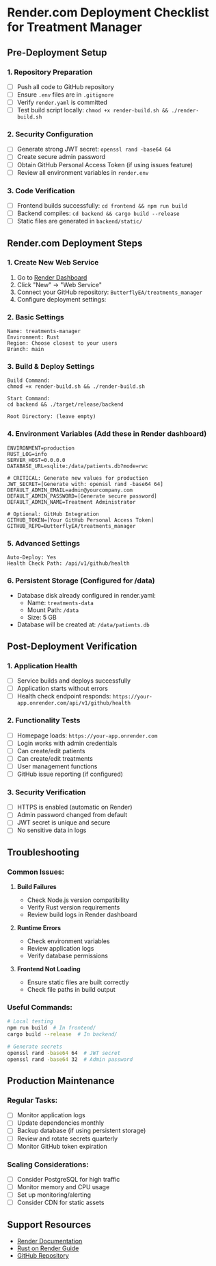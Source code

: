 # Render.com Deployment Checklist for Treatment Manager

## Pre-Deployment Setup

### 1. **Repository Preparation**
- [ ] Push all code to GitHub repository
- [ ] Ensure `.env` files are in `.gitignore`
- [ ] Verify `render.yaml` is committed
- [ ] Test build script locally: `chmod +x render-build.sh && ./render-build.sh`

### 2. **Security Configuration**
- [ ] Generate strong JWT secret: `openssl rand -base64 64`
- [ ] Create secure admin password
- [ ] Obtain GitHub Personal Access Token (if using issues feature)
- [ ] Review all environment variables in `render.env`

### 3. **Code Verification**
- [ ] Frontend builds successfully: `cd frontend && npm run build`
- [ ] Backend compiles: `cd backend && cargo build --release`
- [ ] Static files are generated in `backend/static/`

## Render.com Deployment Steps

### 1. **Create New Web Service**
1. Go to [Render Dashboard](https://dashboard.render.com/)
2. Click "New" → "Web Service"
3. Connect your GitHub repository: `ButterflyEA/treatments_manager`
4. Configure deployment settings:

### 2. **Basic Settings**
```
Name: treatments-manager
Environment: Rust
Region: Choose closest to your users
Branch: main
```

### 3. **Build & Deploy Settings**
```
Build Command:
chmod +x render-build.sh && ./render-build.sh

Start Command:
cd backend && ./target/release/backend

Root Directory: (leave empty)
```

### 4. **Environment Variables** (Add these in Render dashboard)
```
ENVIRONMENT=production
RUST_LOG=info
SERVER_HOST=0.0.0.0
DATABASE_URL=sqlite:/data/patients.db?mode=rwc

# CRITICAL: Generate new values for production
JWT_SECRET=[Generate with: openssl rand -base64 64]
DEFAULT_ADMIN_EMAIL=admin@yourcompany.com
DEFAULT_ADMIN_PASSWORD=[Generate secure password]
DEFAULT_ADMIN_NAME=Treatment Administrator

# Optional: GitHub Integration
GITHUB_TOKEN=[Your GitHub Personal Access Token]
GITHUB_REPO=ButterflyEA/treatments_manager
```

### 5. **Advanced Settings**
```
Auto-Deploy: Yes
Health Check Path: /api/v1/github/health
```

### 6. **Persistent Storage** (Configured for /data)
- Database disk already configured in render.yaml:
  - Name: `treatments-data`
  - Mount Path: `/data` 
  - Size: 5 GB
- Database will be created at: `/data/patients.db`

## Post-Deployment Verification

### 1. **Application Health**
- [ ] Service builds and deploys successfully
- [ ] Application starts without errors
- [ ] Health check endpoint responds: `https://your-app.onrender.com/api/v1/github/health`

### 2. **Functionality Tests**
- [ ] Homepage loads: `https://your-app.onrender.com`
- [ ] Login works with admin credentials
- [ ] Can create/edit patients
- [ ] Can create/edit treatments
- [ ] User management functions
- [ ] GitHub issue reporting (if configured)

### 3. **Security Verification**
- [ ] HTTPS is enabled (automatic on Render)
- [ ] Admin password changed from default
- [ ] JWT secret is unique and secure
- [ ] No sensitive data in logs

## Troubleshooting

### Common Issues:
1. **Build Failures**
   - Check Node.js version compatibility
   - Verify Rust version requirements
   - Review build logs in Render dashboard

2. **Runtime Errors**
   - Check environment variables
   - Review application logs
   - Verify database permissions

3. **Frontend Not Loading**
   - Ensure static files are built correctly
   - Check file paths in build output

### Useful Commands:
```bash
# Local testing
npm run build  # In frontend/
cargo build --release  # In backend/

# Generate secrets
openssl rand -base64 64  # JWT secret
openssl rand -base64 32  # Admin password
```

## Production Maintenance

### Regular Tasks:
- [ ] Monitor application logs
- [ ] Update dependencies monthly
- [ ] Backup database (if using persistent storage)
- [ ] Review and rotate secrets quarterly
- [ ] Monitor GitHub token expiration

### Scaling Considerations:
- [ ] Consider PostgreSQL for high traffic
- [ ] Monitor memory and CPU usage
- [ ] Set up monitoring/alerting
- [ ] Consider CDN for static assets

## Support Resources
- [Render Documentation](https://render.com/docs)
- [Rust on Render Guide](https://render.com/docs/deploy-rust)
- [GitHub Repository](https://github.com/ButterflyEA/treatments_manager)

